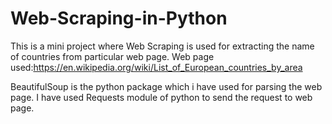 # Web-Scraping-in-Python
This is a mini project where Web Scraping is used for extracting the name of countries from particular web page.
Web page used:https://en.wikipedia.org/wiki/List_of_European_countries_by_area

BeautifulSoup is the python package which i have used for parsing the web page. I have used Requests module of python to send 
the request to web page.

